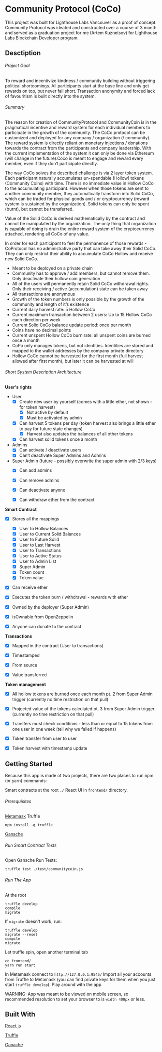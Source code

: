 # Community Protocol (CoCo)
This project was built for Lighthouse Labs Vancouver as a proof of concept. Community Protocol was ideated and constructed over a course of 3 month and served as a graduation project for me (Artem Kuznetsov) for Lighthouse Labs Blockchain Developer program.


## Desctiption
###### Project Goal
To reward and incentivize kindness / community building without triggering political shortcomings.
All participants start at the base line and only get rewards on top, but never fall short. Transaction anonymity and forced lack of favouritism is built directly into the system.


###### Summary
The reason for creation of CommunityProtocol and CommunityCoin is in the pragmatical incentive and reward system for each individual members to participate in the growth of the community. The CoCo protocol can be customized and deployed for any company / organization (/ community). The reward system is directly reliant on monetary injections / donations towards the contract from the participants and company leadership. With the current implementation of the system it can only be done via Ethereum (will change in the future).Coco is meant to engage and reward every member, even if they don’t participate directly.

The way CoCo solves the described challenge is via 2 layer token system. Each participant naturally accumulates un-spendable (Hollow) tokens (Community Coins) with time. There is no immediate value in Hollow CoCo to the accumulating participant. However when those tokens are sent to another community member, they automatically transform into Solid CoCo, which can be traded for physical goods and / or cryptocurrency (reward system is sustained by the organization). Solid tokens can only be spent (burnt), but cannot be transferred.

Value of the Solid CoCo is derived mathematically by the contract and cannot be manipulated by the organization. The only thing that organization is capable of doing is drain the entire reward system of the cryptocurrency attached, rendering all CoCo of any value.

In order for each participant to feel the permanence of those rewards - CoProtocol has no administrative party that can take away their Solid CoCo. They can only restrict their ability to accumulate CoCo Hollow and receive new Solid CoCo.

- Meant to be deployed on a private chain
- Community has to approve / add members, but cannot remove them. Only deactivate their hollow coin generation
- All of the users will permanently retain Solid CoCo withdrawal rights. Only their receiving / active (accumulation) state can be taken away
- All transactions are anonymous
- Growth of the token numbers is only possible by the growth of the community and length of it’s existence
- Current daily harvest rate: 5 Hollow CoCo
- Current maximum transaction between 2 users: Up to 15 Hollow CoCo each direction per week
- Current Solid CoCo balance update period: once per month
- Coins have no decimal points
- Current unspent Hollow CoCo burn rate: all unspent coins are burned once a month
- CoPo only manages tokens, but not identities. Identities are stored and mapped to the wallet addresses by the company private directory
- Hollow CoCo cannot be harvested for the first month (full harvest allowed after first month), but later it can be harvested at will


###### Short System Description Architecture
**User's rights**
- User
    - [x] Create new user by yourself (comes with a little ether, not shown - for token harvest)
        - [x] Not active by default
        - [x] Must be activated by admin
    - [x] Can harvest 5 tokens per day (token harvest also brings a little ether to pay for future state changes)
        - [x] Harvest also updates the balances of all other tokens
    - [x] Can harvest solid tokens once a month
- Admins
    - [x] Can activate / deactivate users
    - [x] Can’t deactivate Super Admins and Admins
- Super Admin (future - possibly overwrite the super admin with 2/3 keys)
    - [x] Can add admins
    - [x] Can remove admins
    - [x] Can deactivate anyone
    - [x] Can withdraw ether from the contract


**Smart Contract**
- [x] Stores all the mappings
    - [x] User to Hollow Balances
    - [x] User to Current Solid Balances
    - [x] User to Future Solid
    - [x] User to Last Harvest
    - [x] User to Transactions
    - [x] User to Active Status
    - [x] User to Admin List
    - [x] Super Admin
    - [x] Token count
    - [x] Token value
- [x] Can receive ether
- [x] Executes the token burn / withdrawal - rewards with ether
- [x] Owned by the deployer (Super Admin)
- [x] isOwnable from OpenZeppelin
- [x] Anyone can donate to the contract


**Transactions**
- [x] Mapped in the contract (User to transactions)
- [x] Timestamped
- [x] From source
- [x] Value transferred


**Token management**
- [x] All hollow tokens are burned once each month pt. 2 from Super Admin trigger (currently no time restriction on that pull)
- [x] Projected value of the tokens calculated pt. 3 from Super Admin trigger (currently no time restriction on that pull)
- [x] Transfers must check conditions - less than or equal to 15 tokens from one user in one week (tell why we failed if happens)
- [x] Token transfer from user to user
- [x] Token harvest with timestamp update




## Getting Started
Because this app is made of two projects, there are two places to run npm (or yarn) commands:

Smart contracts at the root `./`
React UI in `frontend/` directory.



###### Prerequisites
[Metamask](https://metamask.io/)
Truffle
```
npm install -g truffle
```
[Ganache](https://truffleframework.com/ganache)




###### Run Smart Contract Tests
Open Ganache
Run Tests:
```
truffle test ./test/communitycoin.js
```




###### Run The App
At the root
```
truffle develop
compile
migrate
```

If `migrate` doesn't work, run:
```
truffle develop
migrate --reset
compile
migrate
```

Let truffle spin,
open another terminal tab
```
cd frontend/
yarn run start
```

In Metamask connect to `http://127.0.0.1:9545/`
Import all your accounts from Truffle to Metamask (you can find private keys for them when you just start `truffle develop`).
Play around with the app.

WARNING: App was meant to be viewed on mobile screen, so recommended resolution to set your browser to is `width 400px` or less.




## Built With
[React.js](https://reactjs.org/)

[Truffle](https://www.truffleframework.com/)

[Ganache](https://truffleframework.com/ganache)
